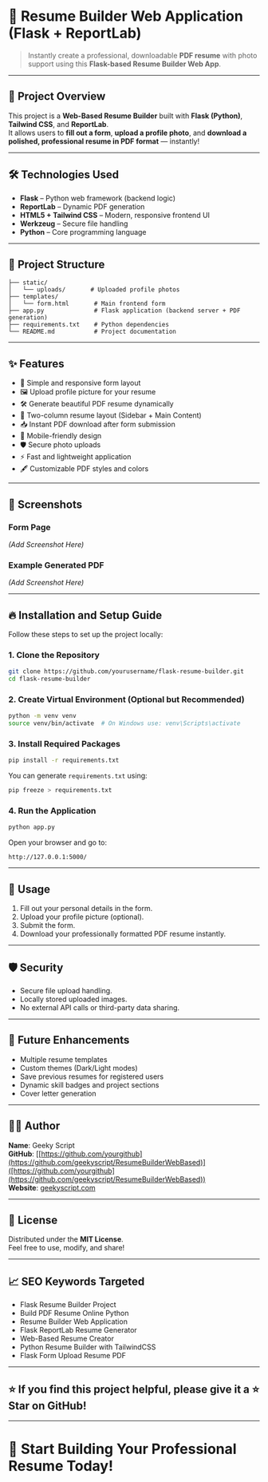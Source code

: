 # 📝 Resume Builder Web Application (Flask + ReportLab)

> Instantly create a professional, downloadable **PDF resume** with photo support using this **Flask-based Resume Builder Web App**.

---

## 🚀 Project Overview

This project is a **Web-Based Resume Builder** built with **Flask (Python)**, **Tailwind CSS**, and **ReportLab**.  
It allows users to **fill out a form**, **upload a profile photo**, and **download a polished, professional resume in PDF format** — instantly!

---

## 🛠️ Technologies Used

- **Flask** – Python web framework (backend logic)
- **ReportLab** – Dynamic PDF generation
- **HTML5 + Tailwind CSS** – Modern, responsive frontend UI
- **Werkzeug** – Secure file handling
- **Python** – Core programming language

---

## 📂 Project Structure

```plaintext
├── static/
│   └── uploads/       # Uploaded profile photos
├── templates/
│   └── form.html       # Main frontend form
├── app.py              # Flask application (backend server + PDF generation)
├── requirements.txt    # Python dependencies
└── README.md           # Project documentation
```

---

## ✨ Features

- 📄 Simple and responsive form layout
- 🖼️ Upload profile picture for your resume
- 🛠️ Generate beautiful PDF resume dynamically
- 🎨 Two-column resume layout (Sidebar + Main Content)
- 📥 Instant PDF download after form submission
- 📱 Mobile-friendly design
- 🛡️ Secure photo uploads
- ⚡ Fast and lightweight application
- 🖋️ Customizable PDF styles and colors

---

## 📸 Screenshots

### Form Page

*(Add Screenshot Here)*

### Example Generated PDF

*(Add Screenshot Here)*

---

## 🔥 Installation and Setup Guide

Follow these steps to set up the project locally:

### 1. Clone the Repository

```bash
git clone https://github.com/yourusername/flask-resume-builder.git
cd flask-resume-builder
```

### 2. Create Virtual Environment (Optional but Recommended)

```bash
python -m venv venv
source venv/bin/activate  # On Windows use: venv\Scripts\activate
```

### 3. Install Required Packages

```bash
pip install -r requirements.txt
```

You can generate `requirements.txt` using:

```bash
pip freeze > requirements.txt
```

### 4. Run the Application

```bash
python app.py
```

Open your browser and go to:

```
http://127.0.0.1:5000/
```

---

## 🧩 Usage

1. Fill out your personal details in the form.
2. Upload your profile picture (optional).
3. Submit the form.
4. Download your professionally formatted PDF resume instantly.

---

## 🛡️ Security

- Secure file upload handling.
- Locally stored uploaded images.
- No external API calls or third-party data sharing.

---

## 🎯 Future Enhancements

- Multiple resume templates
- Custom themes (Dark/Light modes)
- Save previous resumes for registered users
- Dynamic skill badges and project sections
- Cover letter generation

---

## 👨‍💻 Author

**Name**: Geeky Script  
**GitHub**: [[https://github.com/yourgithub](https://github.com/geekyscript/ResumeBuilderWebBased)]([https://github.com/yourgithub](https://github.com/geekyscript/ResumeBuilderWebBased))  
**Website**: [geekyscript.com](https://geektscript.com)

---

## 📄 License

Distributed under the **MIT License**.  
Feel free to use, modify, and share!

---

## 📈 SEO Keywords Targeted

- Flask Resume Builder Project
- Build PDF Resume Online Python
- Resume Builder Web Application
- Flask ReportLab Resume Generator
- Web-Based Resume Creator
- Python Resume Builder with TailwindCSS
- Flask Form Upload Resume PDF

---

## ⭐ If you find this project helpful, please give it a ⭐ Star on GitHub!

---

# 🚀 Start Building Your Professional Resume Today!
